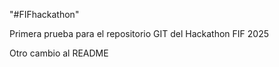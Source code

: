 "#FIFhackathon" 

Primera prueba para el repositorio GIT del Hackathon FIF 2025

Otro cambio al README
